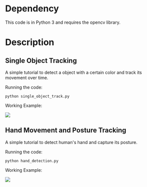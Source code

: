 # Dependency
This code is in Python 3 and requires the opencv library.

# Description
## Single Object Tracking

A simple tutorial to detect a object with a certain color and track its movement over time.

Running the code:
```
python single_object_track.py
```
Working Example:

<img src="https://github.com/huangy22/ObjectTracking/blob/master/object_track.gif">

## Hand Movement and Posture Tracking
A simple tutorial to detect human's hand and capture its posture.

Running the code:
```
python hand_detection.py
```

Working Example:

<img src="https://github.com/huangy22/ObjectTracking/blob/master/hand_track.gif">

